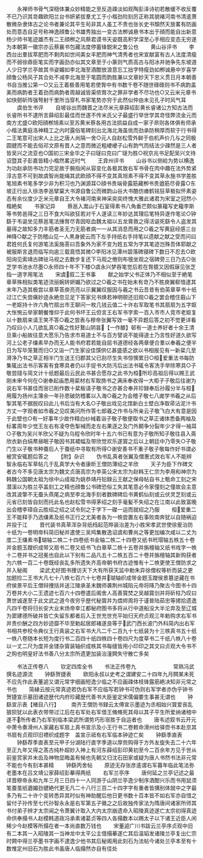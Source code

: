 <!-- { "loadSidebar": true } -->
　　永禅师书骨气深穏体兼众妙精能之至反造疎淡如观陶彭泽诗初若散缓不收反覆不已乃识其竒趣欧阳兰台书妍紧拔羣尤工于小楷劲险刻厉正称其貌褚河南书清逺萧散微杂隶体古之论书者兼论其平生茍非其人虽工不贵也张长史书頽然天放畧有防画处而意态自足号称神逸顔鲁公书雄秀独出一变古法栁诚悬书本出于顔而能自出新意杨少师书笔迹雄杰有二王顔栁之风蔡君谟书天姿既高积学深至心手相应变态无穷遂为本朝第一徽宗亦云蔡襄书包藏法度停蓄锋鋭宋之鲁公也
　　黄山谷评书
　　李西台出羣拔萃肥而不剩肉如世间美女丰肥而神气清秀者也宋宣献富有古人法度清瘦而不弱徐鼎臣笔实而字画劲亦似其文章至于小篆则气质高古与阳冰并驰争先东坡道人少日学兰亭故其书姿媚如李北海至酒酣放浪意忘工拙字特瘦劲如栁诚悬中岁喜学顔鲁公杨风子其合处不减李北海至于笔圆而韵胜兼以文章妙天下忠义贯日月本朝善书自当推公第一○又云王着极善用笔若使胷中有书数千卷不随世碌碌则书不病韵盖美而病韵者王着劲而病韵者周越诚皆渠侬胷次之罪非学者不尽功也○又云米元章书如快劒斫阵强弩射千里所当穿札书家笔势亦穷于此然似仲由未见孔子时风气耳
　　虞伯生书评
　　自坡谷出而魏晋之法尽米元章薛绍彭黄长睿诸公方知古法而长睿所书不逮所言薛绍彭最佳而世遂不传米氏父子最盛行举世学其竒怪弊流金元而南方尤盛○欧阳顔栁旭素以至苏黄米蔡各用古法损益自成一家子昻则各体俱有师承小楷法黄庭洛神精工之内时露俗笔碑刻出北海北海虽佻而劲承防稍厚而软于行书得二王笔意可出宋人上比之唐人尚隔一舍○元人自赵松雪外鲜于伯机声价几与之同极圆徤而不能去俗邓文原有晋人之意而微近粗巙巙子山有韵气而结法少疎然是三人者皆吴兴之流亚也○国初三宋金华之子曰璲曰克曰广璲为胜○祝京兆书足配吴兴文待诏暨其子彭嘉皆精小楷然畧近时气
　　王弇州评书
　　山谷书以侧崄为势以横逸为功赵承防书功力完足故于腕指闲从容变化各极其致右军书骨在肉中趣在法外势紧淳古意不可到故虞智尚能绳其武欧顔不得不变其真旭素不得不变其草永施书学差胜笔旭素书笔多学少非为积习也乃渊源耳○顔书贵端骨露筋藏栁书贵遒筋尽骨露○东坡正行出入徐浩李邕擘窠大书源自鲁公而微韵山谷大书酷仿瘗鹤铭狂草极拟怀素姿态有余仪度少乏米元章自王大令褚河南来神采奕奕终愧大雅此诸君为宋室之冠然小楷絶矣
　　书家记异
　　蔡邕入嵩山于石室得素书八角垂芒颇似篆籕写史籕李斯等书势邕得之三日不食大叫欲狂若对千人遂读三年妙达其理后笔特异遂作笔论○钟繇于韦诞坐见蔡邕笔法捶胷尽青因呕血魏太祖以五龙膏救之得活诞死繇令人盗发其墓得之故知多力丰筋者圣无力无筋者病一一从其消息而用之○羲之写黄庭经感三台神降○献之于防稽山见一人黑身披云而下左手持纸右手持笔以遗献之献之受而问曰君姓何氏复何游笔法奚施荅曰吾象外为家不变为姓五常为字其笔迹岂殊吾体耶献之被服斯言退而临写向逾三载竟悟其微○李阳冰见潭州碧落碑寝碑下数日不忍去○欧阳询见索靖古碑驻马视之去数步复还下马观之倦则布氊坐观之宿碑旁三日乃去○张芝学书池水尽墨○永师四十年不下楼○虞永兴梦吞笔觉后若在胷臆又因假寐见张芝指一道字用笔法
　　宋虞叙二王书事
　　献之始学父书正体乃不相似至于絶笔章草殊相拟类笔迹流丽婉转妍媚乃欲过之○羲之书在始未有竒乃不胜庾翼郗愔逮其末年乃造其极尝以章草荅庾亮亮以示翼翼叹服因与羲之书云吾昔有伯英章草书十纸过江亡失尝痛妙迹永絶忽见足下答家兄书焕若神明顿还旧观○羲之罢会稽住蕺山下一老妪持十许六角竹扇出市王聊问一枚几钱云值二十许右军取笔书其扇扇为五字妪大怅惋云举家朝餐惟仰于此何书坏王云但言王右军书字索一百入市市人竞市老妪复以十数扇来请王笑不答○羲之尝表与穆帝张翼写效一毫不异题后答之初不觉更详看乃叹曰小人几欲乱真○羲之性好鵞山阴昙【一作酿】邨有一道士养好者十余王清旦乘小船故往意大愿乐乃告求市易道士不与百方譬说不能得道士乃言性好道久欲写河上公老子缣素早办而无人能书府君若能自屈书道德经各两章便合羣以奉羲之便半日为写毕笼鵞而归○又诣一门生家设佳馔供亿甚盛感之欲以书相报见有一新棐几至滑净乃书之草正相半门生送王归郡其父已刮尽生失书惊懊累日○桓爱重法书每防集辄出法书示客客有食寒具者仍以手捉书大防汚后出法书辄令客洗手举除寒具○子敬尝牋与简文计十纸题最后云民此书甚合愿存之此书为桓所珍高祖后得以赐王武刚未审今何在○谢奉起庙悉用棐材右军取斾书之满床奉收得一大柜子子敬后往谢为说右军书甚佳而宻已削作数十棐板请子敬书之亦甚合奉并珍録奉后孙履分半与桓用履为扬州主簿余一年孙恩破防稽畧以入海○羲之为会稽子敬七八嵗学书羲之从后掣其笔不据脱叹曰此儿书后当有大名○子敬出戏见北馆新白土壁白净取帚沾泥汁书方丈一字观者如市羲之见叹美问所作答七郎羲之作书与所亲云子敬飞白大有意是因于此壁也○有一好事年少故作精白纱裓着诣子敬子敬便取书之草正诸体悉备两袖及标畧周年少觉王左右有凌夺色掣裓而走左右果逐之及门外鬭争分裂年少才得一袖耳○子敬为吴兴羊欣父不疑为乌程令欣时年十五六书已有意为子敬所知子敬往县入斋欣衣新白绢帬昼眠子敬因书其裙幅及带欣觉欢乐遂寳之后以上朝廷中乃零失○子敬门生以子敬书种蚕后人于蚕纸中寻取有所得○谢安善书不重子敬子敬每作好书谓必被赏安辄题后答之
　　【附】杂识
　　伪书乱真者张翼及僧惠式效右军人不能辨智永临右军草帖几于乱真学大令者康昕王僧防薄绍之羊欣
　　天子为臣下作碑文者古今不多见唐太宗为魏文贞唐高宗为李英公宋太宗为赵韩王仁宗为李用和神宗为韩魏公国朝太祖为徐中山成祖为姚恭靖丹铅録云王献之保毋帖自书上甎命工刻之宋潜溪以为胜兰亭盖刻工之精也顔鲁公书碑恐俗工失其笔意必令家僮刻之僮故会主意改其波撆不无蚕头燕尾之病至李北海手刻者数碑碑后书黄鹤仙刻或云伏灵芝刻或云元省已刻皆自刻而托此名也赵松雪书得茅绍之刻手毫髪不失绍之在江南以此致富晚出会稽李璋自云胜绍之绍之试令刻之于字下一磔一运而就绍之乃服
　　桓爱重二王不能释手乃选缣素及纸书正行之尤美者各为一帙尝置左右事败南奔犹以自随祸迫并投于江
　　晋代装书真草浑杂背纸绉起范晔装治差为小胜宋孝武世使徐爰治防十纸为一卷明帝科简旧秘并遣使三吴鸠集散逸诏虞和曹尚之等更加编次咸以二丈为度二王缣素书瑚轴二帙二十四卷纸书金轴二帙二十四卷又纸书玳瑁轴五帙五十卷并金题玉躞织成带又扇书二卷又纸书飞白章草二帙十五卷并旃檀轴又纸书戏字一帙十二卷并书之冠冕也自此以下别有二品凡五十二帙五百二十卷并旃檀轴其新购获者为六帙一百二十卷既经丧乱多所遗失齐高帝朝书府古迹惟有十二帙更使王僧防求之并入秘阁
　　梁武尤好图书捜访天下大有所获天监中勅朱异徐僧权等析而装之更加题捡二王书大凡七十八帙七百六十七卷并瑚轴织成带金题玉躞侯景簒逆藏在书府侯景平后王僧辩捜括并送江陵承圣末魏师袭荆州城陷元帝将降乃聚古今图书十四万卷并大小二王遗迹七百六十四卷遣后阁舍人高善寳焚之吴越寳剑并将斫柱乃叹曰萧世诚遂至于此文武之道今夜穷乎歴代秘寳并为煨烬周将于谨普陆茹忠等捃拾遗逸凡四千卷将归长安大业末炀帝幸江都秘府图书多将从行中道船没大半沦弃及至辽城为窦建德所破并皆亡失留东都者后入王世充世充平始归天府贞观三年勅购求右军书并贵价酬之四方妙迹靡不毕至勅起居郎褚遂良等于武门西长波门外科简内出右军书相共参校令典仪王行真装之右军书大凡二千二百九十七纸装为十三帙真书五十纸一帙八卷随本长短为度行书二百四十纸四帙四十卷四尺为度草书二千纸八帙八十卷以一丈二尺为度并金镂杂寳装轴织成帙其书每缝皆用小印印之其文曰贞观大令书不之购也明皇好法书善八分太宗所遗更加装治潼闗失守散亡多矣












　　书法正传卷八
　　钦定四库全书
　　书法正传卷九　　　　　　　常熟冯武撰名迹源流
　　钟繇贺捷表
　　欧阳永叔以史考之谓建安二十四年九月闗某未死不应先作此表董逌又谓元常字细画短逸少临之不应画疎体枝锋露筋絶决知非元常之书也
　　简縁云按元常真迹若伪右军不应临写若钟书可伪则右军学者亦伪乎钟书贺捷宣示墓田诸迹歴代内府珍藏歴代善书大臣鉴定宋儒偏要生事甚无谓也
　　钟繇宣示表【楮目八行】
　　南齐王僧防书録云太傅宣示墨迹为丞相始兴寳爱丧乱狼狈犹以此表衣带带过江后在右军处右军借王脩脩死其母以其子平生所爱纳诸棺中遂不所传者乃右军别临本梁武所谓势巧形宻胜于自运者也
　　唐韦述叙书云开元中萧令奏滑州人家藏右军扇上真书宣示及小王行书二卷敕命滑州给驿赍书本赴京其书扇有贞观印旧褾织成题字　盖宣示祗有右军临本钟迹亡矣
　　钟繇季直表
　　钟繇荐季直表至元甲子分湖陆行直字季道以厚赀购得于方外友旋失去二十六年至正九年又得之髙古纯朴超妙入神上有河东薛绍彭印黄初至今二百余年方见于世从前鉴赏家并未齿及神物显晦盖有候也先朝又归沈石田家或疑为唐人书然书法非元常不能也今有刻本甚精
　　钟繇丙舍帖
　　原迹无存张彦逺谓右军暮年临此笔法弥老墨本在吕文靖公家薛绍彭摹得两纸
　　右军兰亭序
　　唐何延之兰亭记述之最详晋穆帝永和九年三月三日四十一人同游于山阴兰亭逸少制序酒酣兴乐而书用鼠须笔蚕茧纸遒媚劲徤絶代更无凡二十八行三百二十四字字有重者皆搆别体就中之字最多乃有二十许个变转悉异其时似有神助醒后他日更书数十百本皆不如右军亦自惜之留付子孙传至七代孙智永永是右军第五子徽之之后故独传家法为隋唐间诸家所师其书付弟子辨才太宗闻之令萧翼计取入大内太宗崩遗命入昭陵真迹遂亡太宗初得真迹命供奉搨书人赵模韩道政冯承素诸葛贞等四人各搨数本以赐太子以下诸王近臣人闲稀少今赵模等所搨在者一本尚直数万钱也
　　宋董逌广川书跋云兰亭序贞观中旧有二本其一入昭陵其一当神龙中太平公主借搨摹遂亡其后温韬发诸陵兰亭复出仁宗时闗中得兰亭墨书字画不逮逸少他书其后秘阁用此刻石为法帖今诸处兰亭本至有十数惟定州旧石为胜此书虽唐人临搨然亦自有佳处

